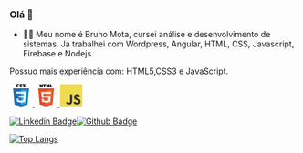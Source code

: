 ### Olá 👋

- 👨‍💻 Meu nome é Bruno Mota, cursei análise e desenvolvimento de sistemas. Já trabalhei com Wordpress, Angular, HTML, CSS, Javascript, Firebase e Nodejs.

Possuo mais experiência com: HTML5,CSS3 e JavaScript.
  <p align="left"><a href="https://www.w3schools.com/css/" target="_blank"> <img src="https://raw.githubusercontent.com/devicons/devicon/master/icons/css3/css3-original-wordmark.svg" alt="css3" width="40" height="40"/> </a> <a href="https://www.w3.org/html/" target="_blank"> <img src="https://raw.githubusercontent.com/devicons/devicon/master/icons/html5/html5-original-wordmark.svg" alt="html5" width="40" height="40"/> </a> <a href="https://developer.mozilla.org/en-US/docs/Web/JavaScript" target="_blank"> <img src="https://raw.githubusercontent.com/devicons/devicon/master/icons/javascript/javascript-original.svg" alt="javascript" width="40" height="40"/> </a></p>

  [![Linkedin Badge](https://img.shields.io/badge/-LinkedIn-blue?style=flat-square&logo=Linkedin&logoColor=white&link=https://www.linkedin.com/in/brunomotadev/)](https://www.linkedin.com/in/brunomotadev/)[![Github Badge](https://img.shields.io/badge/-Github-000?style=flat-square&logo=Github&logoColor=white&link=https://github.com/brunomotadev)](https://github.com/brunomotadev)


[![Top Langs](https://github-readme-stats.vercel.app/api/top-langs/?username=brunomotadev&langs_count=10&theme=highcontrast)](https://github.com/brunomotadev)

<!--
**brunomotadev/brunomotadev** is a ✨ _special_ ✨ repository because its `README.md` (this file) appears on your GitHub profile.

![brunomotadev github stats](https://github-readme-stats.vercel.app/api?username=brunomotadev&show_icons=true&theme=default&hide_border=true) [![Top Langs](https://github-readme-stats.vercel.app/api/top-langs/?username=brunomotadev&langs_count=8)](https://github.com/brunomotadev)
Here are some ideas to get you started:

- 🔭 I’m currently working on ...
- 🌱 I’m currently learning ...
- 👯 I’m looking to collaborate on ...
- 🤔 I’m looking for help with ...
- 💬 Ask me about ...
- 📫 How to reach me: ...
- 😄 Pronouns: 
- ⚡ Fun fact: 
-->
